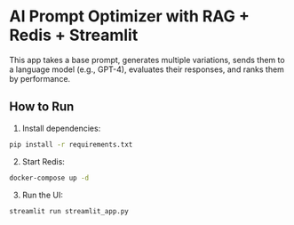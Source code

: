 # AI Prompt Optimizer with RAG + Redis + Streamlit

This app takes a base prompt, generates multiple variations, sends them to a language model (e.g., GPT-4), evaluates their responses, and ranks them by performance.

## How to Run

1. Install dependencies:
```bash
pip install -r requirements.txt
```

2. Start Redis:
```bash
docker-compose up -d
```

3. Run the UI:
```bash
streamlit run streamlit_app.py
```